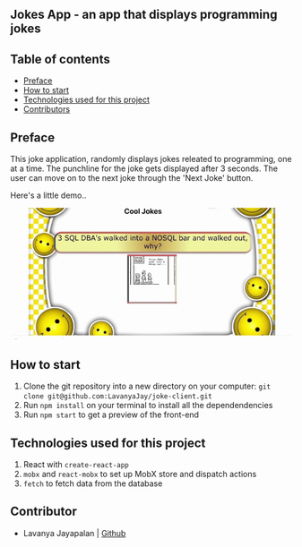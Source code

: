 ## Jokes App - an app that displays programming jokes

## Table of contents

- [Preface](#Preface)
- [How to start](#How-to-start)
- [Technologies used for this project](#Technologies-used-for-this-project)
- [Contributors](#Contributors)

## Preface

This joke application, randomly displays jokes releated to programming, one at a time. The punchline for the joke gets displayed after 3 seconds. The user can move on to the next joke through the 'Next Joke' button.

Here's a little demo..

![gif](./demo/joke.gif)

## How to start

1. Clone the git repository into a new directory on your computer: `git clone git@github.com:LavanyaJay/joke-client.git`
2. Run `npm install` on your terminal to install all the dependendencies
3. Run `npm start` to get a preview of the front-end

## Technologies used for this project

1. React with `create-react-app`
2. `mobx` and `react-mobx` to set up MobX store and dispatch actions
3. `fetch` to fetch data from the database

## Contributor

- Lavanya Jayapalan | [Github](https://github.com/LavanyaJay)
